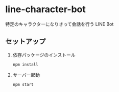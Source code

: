 # line-character-bot

特定のキャラクターになりきって会話を行う LINE Bot


## セットアップ

1. 依存パッケージのインストール
   ```bash
   npm install
   ```
2. サーバー起動
   ```bash
   npm start
   ```
